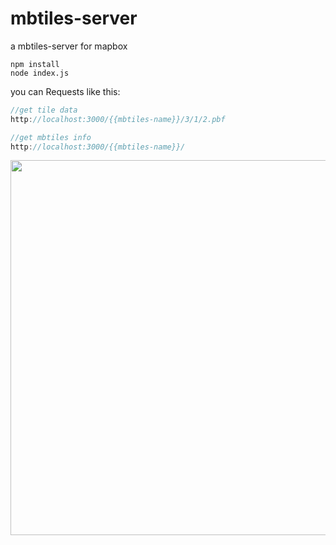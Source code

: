 # mbtiles-server
a mbtiles-server for mapbox

```shell
npm install
node index.js
```

you can Requests like this:

```js
//get tile data
http://localhost:3000/{{mbtiles-name}}/3/1/2.pbf

//get mbtiles info
http://localhost:3000/{{mbtiles-name}}/
```
<image src='./tile_info.png' width="600"/>
